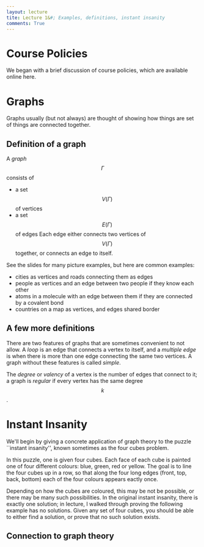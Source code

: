 ```yaml
---
layout: lecture
tite: Lecture 1&#; Examples, definitions, instant insanity
comments: True
---
```


Course Policies
====

We began with a brief discussion of course policies, which are available online here.  


Graphs
===

Graphs usually (but not always) are thought of showing how things are set of things are connected together.

Definition of a graph
---

A *graph* $$\Gamma$$ consists of 
 - a set $$V(\Gamma)$$ of vertices 
 - a set $$E(\Gamma)$$ of edges 
Each edge either connects two vertices of $$V(\Gamma)$$ together, or connects an edge to itself.


See the slides for many picture examples, but here are common examples:
 -  cities as vertices and roads connecting them as edges
 - people as vertices and an edge between two people if they know each other
 - atoms in a molecule with an edge between them if they are connected by a covalent bond
 - countries on a map as vertices, and edges shared border


A few more definitions
----

There are two features of graphs that are sometimes convenient to not allow.  A *loop* is an edge that connects a vertex to itself, and a *multiple edge* is when there is more than one edge connecting the same two vertices.  A graph without these features is called *simple*.  

The *degree* or *valency* of a vertex is the number of edges that connect to it; a graph is *regular* if every vertex has the same degree $$k$$.

Instant Insanity
====

We'll begin by giving a concrete application of graph theory to the puzzle ``instant insanity'', known sometimes as the four cubes problem.

In this puzzle, one is given four cubes.  Each face of each cube is painted one of four different colours: blue, green, red or yellow.  The goal is to line the four cubes up in a row, so that along the four long edges (front, top, back, bottom) each of the four colours appears eactly once.

Depending on how the cubes are coloured, this may be not be possible, or there may be many such possibilities.  In the original instant insanity, there is exactly one solution; in lecture, I walked through proving the following example has no solutions.  Given any set of four cubes, you should be able to either find a solution, or prove that no such solution exists.

Connection to graph theory
----



